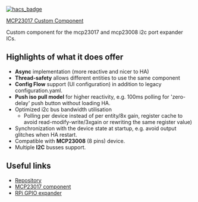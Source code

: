 [![hacs_badge](https://img.shields.io/badge/HACS-Custom-orange.svg)](https://github.com/custom-components/hacs)

[MCP23017 Custom Component](https://github.com/jpcornil-git/HA-mcp23017)

Custom component for the mcp23017 and mcp23008 i2c port expander ICs.

## Highlights of what it does offer

- **Async** implementation (more reactive and nicer to HA)
- **Thread-safety** allows different entities to use the same component
- **Config Flow** support (UI configuration) in addition to legacy configuration.yaml.
- **Push iso pull model** for higher reactivity, e.g. 100ms polling for 'zero-delay' push button without loading HA.
- Optimized i2c bus bandwidth utilisation
  - Polling per device instead of per entity/8x gain, register cache to avoid read-modify-write/3xgain or rewriting the same register value)
- Synchronization with the device state at startup, e.g. avoid output glitches when HA restart.
- Compatible with **MCP23008** (8 pins) device.
- Multiple **I2C** busses support.

## Useful links

- [Repository](https://github.com/jpcornil-git/HA-mcp23017)
- [MCP23017 component](https://www.microchip.com/wwwproducts/en/mcp23017)
- [RPi GPIO expander](https://github.com/jpcornil-git/RPiHat_GPIO_Expander)
